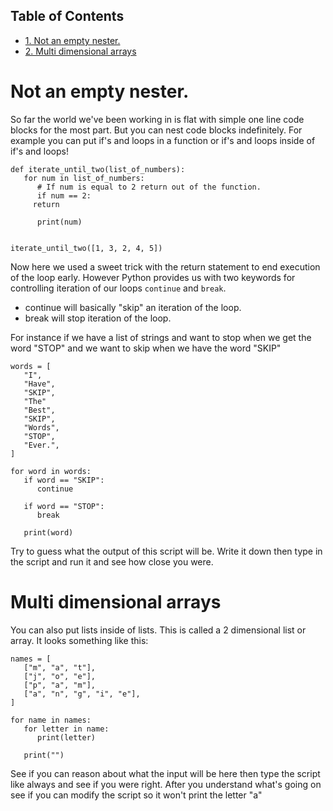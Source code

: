 <div id="table-of-contents">
<h2>Table of Contents</h2>
<div id="text-table-of-contents">
<ul>
<li><a href="#not-an-empty-nester.">1. Not an empty nester.</a></li>
<li><a href="#multi-dimensional-arrays">2. Multi dimensional arrays</a></li>
</ul>
</div>
</div>

<a id="not-an-empty-nester."></a>

# Not an empty nester.

So far the world we've been working in is flat with simple one line code
blocks for the most part. But you can nest code blocks indefinitely. For
example you can put if's and loops in a function or if's and loops
inside of if's and loops!

	def iterate_until_two(list_of_numbers):
	   for num in list_of_numbers:
		  # If num is equal to 2 return out of the function.
		  if num == 2:
		 return

		  print(num)


	iterate_until_two([1, 3, 2, 4, 5])

Now here we used a sweet trick with the return statement to end
execution of the loop early. However Python provides us with two
keywords for controlling iteration of our loops `continue` and `break`.

-   continue will basically "skip" an iteration of the loop.
-   break will stop iteration of the loop.

For instance if we have a list of strings and want to stop when we get
the word "STOP" and we want to skip when we have the word "SKIP"

	words = [
	   "I",
	   "Have",
	   "SKIP",
	   "The"
	   "Best",
	   "SKIP",
	   "Words",
	   "STOP",
	   "Ever.",
	]

	for word in words:
	   if word == "SKIP":
		  continue

	   if word == "STOP":
		  break

	   print(word)

Try to guess what the output of this script will be. Write it down then
type in the script and run it and see how close you were.


<a id="multi-dimensional-arrays"></a>

# Multi dimensional arrays

You can also put lists inside of lists. This is called a 2 dimensional
list or array. It looks something like this:

	names = [
	   ["m", "a", "t"],
	   ["j", "o", "e"],
	   ["p", "a", "m"],
	   ["a", "n", "g", "i", "e"],
	]

	for name in names:
	   for letter in name:
		  print(letter)

	   print("")

See if you can reason about what the input will be here then type the
script like always and see if you were right. After you understand
what's going on see if you can modify the script so it won't print the
letter "a"
